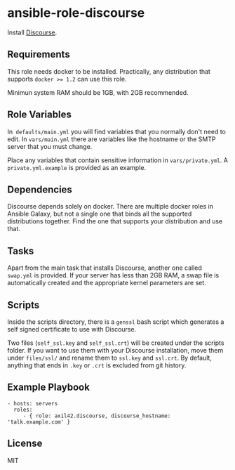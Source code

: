 ansible-role-discourse
======================

Install [Discourse](https://discourse.org).

Requirements
------------

This role needs docker to be installed. Practically, any distribution that
supports `docker >= 1.2` can use this role.

Minimun system RAM should be 1GB, with 2GB recommended.

Role Variables
--------------

In` defaults/main.yml` you will find variables that you normally don't need to
edit. In `vars/main.yml` there are variables like the hostname or the SMTP
server that you must change.

Place any variables that contain sensitive information in `vars/private.yml`.
A `private.yml.example` is provided as an example.

Dependencies
------------

Discourse depends solely on docker. There are multiple docker roles in Ansible
Galaxy, but not a single one that binds all the supported distributions
together. Find the one that supports your distribution and use that.

Tasks
-----

Apart from the main task that installs Discourse, another one called
`swap.yml` is provided. If your server has less than 2GB RAM, a swap file
is automatically created and the appropriate kernel parameters are set.

Scripts
-------

Inside the scripts directory, there is a `genssl` bash script which generates
a self signed certificate to use with Discourse.

Two files (`self_ssl.key` and `self_ssl.crt`) will be created under the scripts
folder. If you want to use them with your Discourse installation, move them
under `files/ssl/` and rename them to `ssl.key` and `ssl.crt`. By default,
anything that ends in `.key` or `.crt` is excluded from git history.

Example Playbook
----------------

    - hosts: servers
      roles:
         - { role: axil42.discourse, discourse_hostname: 'talk.example.com' }

License
-------

MIT
